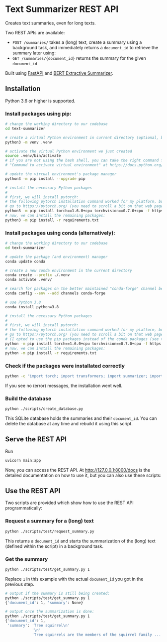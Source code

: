 # Text Summarizer REST API
Creates text summaries, even for long texts. 

Two REST APIs are available:
* `POST /summaries/` takes a (long) text, create a summary using a background task, and immediately returns a `document_id` to retrieve the summary later using:
* `GET /summaries/{document_id}` returns the summary for the given `document_id`

Built using [FastAPI](https://fastapi.tiangolo.com/) and [BERT Extractive Summarizer](https://github.com/dmmiller612/bert-extractive-summarizer).

## Installation
Python 3.6 or higher is supported.

### Install packages using pip:
```bash
# change the working directory to our codebase
cd text-summarizer

# create a virtual Python environment in current directory (optional, but recommended)
python3 -m venv .venv

# activate the virtual Python environment we just created
source .venv/bin/activate
# if you are not using the bash shell, you can take the right command from the table
# "Command to activate virtual environment" at https://docs.python.org/3/library/venv.html

# update the virtual environment's package manager
python3 -m pip install --upgrade pip

# install the necessary Python packages
#
# first, we will install pytorch:
# the following pytorch installation command worked for my platform, but it is highly recommended to
# go to https://pytorch.org/ (you need to scroll a bit on that web page) to generate the correct "pip install" command for your platform
python3 -m pip install torch==1.6.0+cpu torchvision==0.7.0+cpu -f https://download.pytorch.org/whl/torch_stable.html
# now, we can install the remaining packages:
python3 -m pip install -r requirements.txt
```

### Install packages using conda (alternatively):
```bash
# change the working directory to our codebase
cd text-summarizer

# update the package (and environment) manager
conda update conda

# create a new conda environment in the current directory
conda create --prefix ./.venv
conda activate .venv/

# search for packages on the better maintained "conda-forge" channel before using the default channel
conda config --env --add channels conda-forge

# use Python 3.8
conda install python=3.8

# install the necessary Python packages
#
# first, we will install pytorch:
# the following pytorch installation command worked for my platform, but it is highly recommended to
# go to https://pytorch.org/ (you need to scroll a bit on that web page) to generate the correct "pip install" command for your platform
# (I opted to use the pip packages instead of the conda packages (see the following lines) because it worked better for me)
python -m pip install torch==1.6.0+cpu torchvision==0.7.0+cpu -f https://download.pytorch.org/whl/torch_stable.html
# now, we can install the remaining packages:
python -m pip install -r requirements.txt
```

### Check if the packages were installated correctly
```bash
python -c "import torch; import transformers; import summarizer; import fastapi; import uvicorn; import multipart; import requests"
```

If you see no (error) messages, the installation went well.

### Build the database
```bash
python ./scripts/create_database.py
```
This SQLite database holds the summaries and their `document_id`. You can delete the database at any time and rebuild it using this script.

## Serve the REST API
Run
```bash
uvicorn main:app
```
Now, you can access the REST API. At http://127.0.0.1:8000/docs is the detailed documentation on how to use it, but you can also use these scripts:

## Use the REST API
Two scripts are provided which show how to use the REST API programmatically:

### Request a summary for a (long) text
```bash
python ./scripts/test/request_summary.py
```

This returns a `document_id` and starts the summarization of the (long) text (defined within the script) in a background task.

### Get the summary
```bash
python ./scripts/test/get_summary.py 1
```

Replace `1` in this example with the actual `document_id` you got in the previous step.

```bash
# output if the summary is still being created:
python ./scripts/test/get_summary.py 1
{'document_id': 1, 'summary': None}

# output once the summarization is done:
python ./scripts/test/get_summary.py 1
{'document_id': 1,
 'summary': 'Tree squirrel\n'
            '\n'
            'Tree squirrels are the members of the squirrel family ...'}

```
